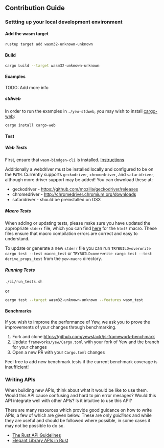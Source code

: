 ## Contribution Guide

### Settting up your local development environment

#### Add the wasm target

```bash
rustup target add wasm32-unknown-unknown
```

#### Build

```bash
cargo build --target wasm32-unknown-unknown
```

#### Examples

TODO: Add more info 

##### stdweb
In order to run the examples in `./yew-stdweb`, you may wish to install [cargo-web]:

```bash
cargo install cargo-web
```

[cargo-web]: https://github.com/koute/cargo-web

#### Test

##### Web Tests
First, ensure that `wasm-bindgen-cli` is installed.
[Instructions](https://rustwasm.github.io/docs/wasm-bindgen/wasm-bindgen-test/usage.html#install-the-test-runner)

Additionally a webdriver must be installed locally and configured to be on the
`PATH`. Currently supports `geckodriver`, `chromedriver`, and `safaridriver`,
although more driver support may be added! You can download these at:

* geckodriver - https://github.com/mozilla/geckodriver/releases
* chromedriver - http://chromedriver.chromium.org/downloads
* safaridriver - should be preinstalled on OSX

##### Macro Tests
When adding or updating tests, please make sure you have updated the appropriate `stderr` file, which you can find [here](https://github.com/yewstack/yew/tree/master/yew-macro/tests/macro) for the `html!` macro. These files ensure that macro compilation errors are correct and easy to understand.

To update or generate a new `stderr` file you can run `TRYBUILD=overwrite cargo test --test macro_test` or `TRYBUILD=overwrite cargo test --test derive_props_test` from the `yew-macro` directory.

##### Running Tests

```bash
./ci/run_tests.sh
```
or

```bash
cargo test --target wasm32-unknown-unknown --features wasm_test
```

#### Benchmarks

If you wish to improve the performance of Yew, we ask you to prove the improvements of your changes through benchmarking.

1. Fork and clone https://github.com/yewstack/js-framework-benchmark
2. Update `frameworks/yew/Cargo.toml` with your fork of Yew and the branch for your changes
3. Open a new PR with your `Cargo.toml` changes

Feel free to add new benchmark tests if the current benchmark coverage is insufficient!

### Writing APIs
When building new APIs, think about what it would be like to use them. Would this API cause confusing and hard to pin error mesages? Would this API integrate well with other APIs? Is it intuitive to use this API?

There are many resources which provide good guidance on how to write APIs, a few of which are given below. These are only *guidlines* and while they are useful and should be followed where possible, in some cases it may not be possible to do so.
* [The Rust API Guidelines](https://rust-lang.github.io/api-guidelines/)
* [Elegant Library APIs in Rust](https://deterministic.space/elegant-apis-in-rust.html)
